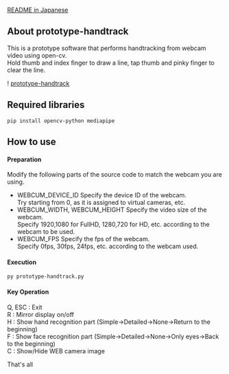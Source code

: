 [README in Japanese](readme-jp.md)

## About prototype-handtrack
This is a prototype software that performs handtracking from webcam video using open-cv.  
Hold thumb and index finger to draw a line, tap thumb and pinky finger to clear the line.  

! [prototype-handtrack](docs/prototype-handtrack.gif)

## Required libraries
    pip install opencv-python mediapipe

## How to use
#### Preparation
Modify the following parts of the source code to match the webcam you are using.  

- WEBCUM_DEVICE_ID
Specify the device ID of the webcam.  
Try starting from 0, as it is assigned to virtual cameras, etc.  
- WEBCUM_WIDTH, WEBCUM_HEIGHT
Specify the video size of the webcam.  
Specify 1920,1080 for FullHD, 1280,720 for HD, etc. according to the webcam to be used.  
- WEBCUM_FPS
Specify the fps of the webcam.  
Specify 0fps, 30fps, 24fps, etc. according to the webcam used.  

#### Execution
    py prototype-handtrack.py

#### Key Operation
Q, ESC : Exit  
R : Mirror display on/off  
H : Show hand recognition part (Simple->Detailed->None->Return to the beginning)  
F : Show face recognition part (Simple->Detailed->None->Only eyes->Back to the beginning)  
C : Show/Hide WEB camera image  

That's all